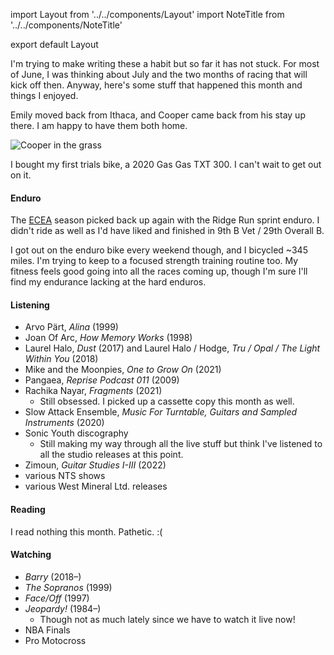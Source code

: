 import Layout from '../../components/Layout'
import NoteTitle from '../../components/NoteTitle'

export default Layout

<NoteTitle date="2022-06-30" title="June 2022" />

I'm trying to make writing these a habit but so far it has not stuck. For most of June, I was thinking about July and the two months of racing that will kick off then. Anyway, here's some stuff that happened this month and things I enjoyed.

Emily moved back from Ithaca, and Cooper came back from his stay up there. I am happy to have them both home.

![Cooper in the grass](https://s3.amazonaws.com/honkytonk.in/lately-2022-06/cooper-2022-06.jpg)

I bought my first trials bike, a 2020 Gas Gas TXT 300. I can't wait to get out on it.

#### Enduro

The [ECEA](https://ecea.org/ecea/) season picked back up again with the Ridge Run sprint enduro. I didn't ride as well as I'd have liked and finished in 9th B Vet / 29th Overall B.

I got out on the enduro bike every weekend though, and I bicycled ~345 miles. I'm trying to keep to a focused strength training routine too. My fitness feels good going into all the races coming up, though I'm sure I'll find my endurance lacking at the hard enduros.

#### Listening

- Arvo Pärt, _Alina_ (1999)
- Joan Of Arc, _How Memory Works_ (1998)
- Laurel Halo, _Dust_ (2017) and Laurel Halo / Hodge, _Tru / Opal / The Light Within You_ (2018)
- Mike and the Moonpies, _One to Grow On_ (2021)
- Pangaea, _Reprise Podcast 011_ (2009)
- Rachika Nayar, _Fragments_ (2021)
  - Still obsessed. I picked up a cassette copy this month as well.
- Slow Attack Ensemble, _Music For Turntable, Guitars and Sampled Instruments_ (2020)
- Sonic Youth discography
  - Still making my way through all the live stuff but think I've listened to all the studio releases at this point.
- Zimoun, _Guitar Studies I-III_ (2022)
- various NTS shows
- various West Mineral Ltd. releases

#### Reading

I read nothing this month. Pathetic. :(

#### Watching

- _Barry_ (2018–)
- _The Sopranos_ (1999)
- _Face/Off_ (1997)
- _Jeopardy!_ (1984–)
  - Though not as much lately since we have to watch it live now!
- NBA Finals
- Pro Motocross
